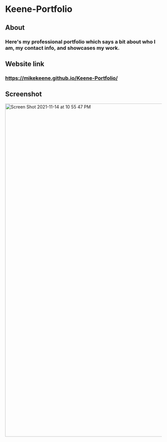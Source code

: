 # Keene-Portfolio

## About
### Here's my professional portfolio which says a bit about who I am, my contact info, and showcases my work.

## Website link
### https://mikekeene.github.io/Keene-Portfolio/

## Screenshot
<img width="1072" alt="Screen Shot 2021-11-14 at 10 55 47 PM" src="https://user-images.githubusercontent.com/93222787/141724812-32f7fb03-c333-4435-9d8c-bde287d409fe.png">
